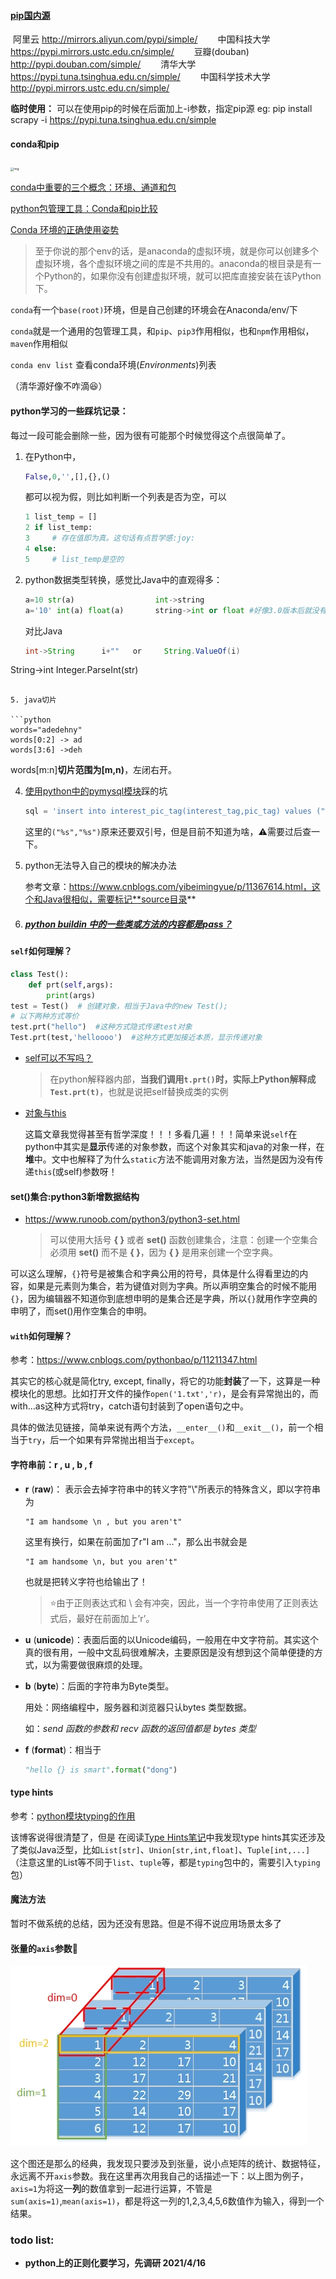 #### [pip国内源](https://blog.csdn.net/qq_30754565/article/details/82777253)

​		阿里云 http://mirrors.aliyun.com/pypi/simple/ 
  中国科技大学 https://pypi.mirrors.ustc.edu.cn/simple/ 
  豆瓣(douban) http://pypi.douban.com/simple/ 
  清华大学 https://pypi.tuna.tsinghua.edu.cn/simple/ 
  中国科学技术大学 http://pypi.mirrors.ustc.edu.cn/simple/

**临时使用：** 
可以在使用pip的时候在后面加上-i参数，指定pip源 
eg: pip install scrapy -i https://pypi.tuna.tsinghua.edu.cn/simple

#### conda和pip

<img src="https://upload-images.jianshu.io/upload_images/12713060-25623c3d88871cdf.png?imageMogr2/auto-orient/strip|imageView2/2/w/1200/format/webp" alt="img" style="zoom: 33%;" />

[conda中重要的三个概念：环境、通道和包](https://www.cnblogs.com/dadream/p/10820379.html)

[python包管理工具：Conda和pip比较](https://www.jianshu.com/p/5601dab5c9e5)

[Conda 环境的正确使用姿势](https://blog.csdn.net/sigmarising/article/details/89446397)

> 至于你说的那个env的话，是anaconda的虚拟环境，就是你可以创建多个虚拟环境，各个虚拟环境之间的库是不共用的。anaconda的根目录是有一个Python的，如果你没有创建虚拟环境，就可以把库直接安装在该Python下。

`conda`有一个`base(root)`环境，但是自己创建的环境会在Anaconda/env/下

`conda`就是一个通用的包管理工具，和`pip`、`pip3`作用相似，也和`npm`作用相似，`maven`作用相似

`conda env list` 查看conda环境(*Environments*)列表

（清华源好像不咋滴:laughing:）



#### python学习的一些踩坑记录：

每过一段可能会删除一些，因为很有可能那个时候觉得这个点很简单了。

1. 在Python中，

   ```python
   False,0,'',[],{},()
   ```

   都可以视为假，则比如判断一个列表是否为空，可以

   ```python
   1 list_temp = []
   2 if list_temp:
   3     # 存在值即为真。这句话有点哲学感:joy:
   4 else:
   5     # list_temp是空的
   ```

4. python数据类型转换，感觉比Java中的直观得多：

   ```python
   a=10 str(a)   				int->string
   a='10' int(a) float(a)		string->int or float #好像3.0版本后就没有了long()？
   ```
   
   对比Java
   
   ```java
   int->String		i+""   or     String.ValueOf(i)
String->int		Integer.ParseInt(str)    
   ```

5. java切片

   ```python
   words="adedehny"
   words[0:2] -> ad
   words[3:6] ->deh
   ```
   
   words[m:n]**切片范围为[m,n)**，左闭右开。
   
4. [使用python中的pymysql模块](https://blog.csdn.net/kelanj/article/details/82792254)踩的坑

   ```sql
   sql = 'insert into interest_pic_tag(interest_tag,pic_tag) values ("%s","%s")'%(interest_tag, pic_tag)
   ```

   这里的`("%s","%s")`原来还要双引号，但是目前不知道为啥，:warning:需要过后查一下。

5. python无法导入自己的模块的解决办法

   参考文章：https://www.cnblogs.com/yibeimingyue/p/11367614.html，这个和Java很相似，需要标记**source目录**
   
6. ##### [python buildin 中的一些类或方法的内容都是pass？](https://blog.csdn.net/bocai_xiaodaidai/article/details/111870708)



#### `self`如何理解？

```python
class Test():
    def prt(self,args):
        print(args)
test = Test()  # 创建对象，相当于Java中的new Test();
# 以下两种方式等价
test.prt("hello")  #这种方式隐式传递test对象
Test.prt(test,'helloooo')  #这种方式更加接近本质，显示传递对象
```

- [self可以不写吗？](https://www.zhihu.com/question/39264541/answer/685673258)

  > 在python解释器内部，**当我们调用`t.prt()`时，实际上Python解释成`Test.prt(t)`**，也就是说把self替换成类的实例

- [对象与this](https://www.yuque.com/books/share/2b434c74-ed3a-470e-b148-b4c94ba14535/st08ml)

  这篇文章我觉得甚至有哲学深度！！！多看几遍！！！简单来说`self`在python中其实是**显示**传递的对象参数，而这个对象其实和java的对象一样，在**堆**中。文中也解释了为什么`static`方法不能调用对象方法，当然是因为没有传递`this`(或self)参数呀！





#### set()集合:python3新增数据结构

- https://www.runoob.com/python3/python3-set.html

  > 可以使用大括号 **{ }** 或者 **set()** 函数创建集合，注意：创建一个空集合必须用 **set()** 而不是 **{ }**，因为 **{ }** 是用来创建一个空字典。

可以这么理解，`{}`符号是被集合和字典公用的符号，具体是什么得看里边的内容，如果是元素则为集合，若为键值对则为字典。所以声明空集合的时候不能用`{}`，因为编辑器不知道你到底想申明的是集合还是字典，所以`{}`就用作字空典的申明了，而set()用作空集合的申明。



#### `with`如何理解？

参考：https://www.cnblogs.com/pythonbao/p/11211347.html

其实它的核心就是简化try, except, finally，将它的功能**封装**了一下，这算是一种模块化的思想。比如打开文件的操作`open('1.txt','r)`，是会有异常抛出的，而with...as这种方式将try，catch语句封装到了open语句之中。

具体的做法见链接，简单来说有两个方法，`__enter__()`和`__exit__()`，前一个相当于`try`，后一个如果有异常抛出相当于`except`。

#### 字符串前：r , u , b , f

- **r**    (**raw**)： 表示会去掉字符串中的转义字符"\\"所表示的特殊含义，即以字符串为

  ```
  "I am handsome \n , but you aren't"
  ```

  这里有换行，如果在前面加了r"I am ..."，那么出书就会是

  ```
  "I am handsome \n, but you aren't"
  ```

  也就是把转义字符也给输出了！

  > :star:由于正则表达式和 \ 会有冲突，因此，当一个字符串使用了正则表达式后，最好在前面加上’r’。

- **u** (**unicode**)：表面后面的以Unicode编码，一般用在中文字符前。其实这个真的很有用，一般中文乱码很难解决，主要原因是没有想到这个简单便捷的方式，以为需要做很麻烦的处理。

- **b** (**byte**)：后面的字符串为Byte类型。

  用处：网络编程中，服务器和浏览器只认bytes 类型数据。

  如：*send 函数的参数和 recv 函数的返回值都是 bytes 类型*

- **f** (**format**)：相当于

  ```python
  "hello {} is smart".format("dong")
  ```


#### type hints

参考：[python模块typing的作用](https://www.cnblogs.com/angelyan/p/11121859.html)

该博客说得很清楚了，但是 在阅读[Type Hints笔记](https://zhuanlan.zhihu.com/p/346415599)中我发现type hints其实还涉及了类似Java泛型，比如`List[str]`、`Union[str,int,float]`、`Tuple[int,...]`（注意这里的List等不同于`list`、`tuple`等，都是`typing`包中的，需要引入`typing`包）

#### 魔法方法

暂时不做系统的总结，因为还没有思路。但是不得不说应用场景太多了

#### 张量的`axis`参数🎈

![axis](python学习记录.assets/20200320204758144.jpg)

这个图还是那么的经典，我发现只要涉及到张量，说小点矩阵的统计、数据特征，永远离不开`axis`参数。我在这里再次用我自己的话描述一下：以上图为例子，`axis=1`为将这一**列**的数值拿到一起进行运算，不管是`sum(axis=1)`,`mean(axis=1)`，都是将这一列的1,2,3,4,5,6数值作为输入，得到一个结果。











### todo list:

- **python上的正则化要学习，先调研	2021/4/16**

  
